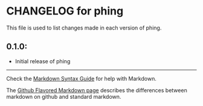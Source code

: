 # CHANGELOG for phing

This file is used to list changes made in each version of phing.

## 0.1.0:

* Initial release of phing

- - -
Check the [Markdown Syntax Guide](http://daringfireball.net/projects/markdown/syntax) for help with Markdown.

The [Github Flavored Markdown page](http://github.github.com/github-flavored-markdown/) describes the differences between markdown on github and standard markdown.
